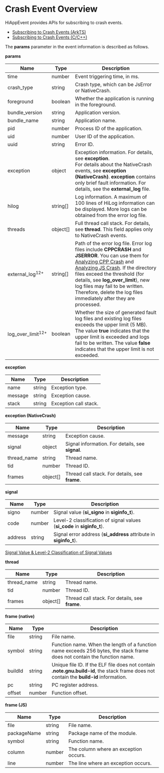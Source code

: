 # Crash Event Overview

HiAppEvent provides APIs for subscribing to crash events.

- [Subscribing to Crash Events (ArkTS)](hiappevent-watcher-crash-events-arkts.md)
- [Subscribing to Crash Events (C/C++)](hiappevent-watcher-crash-events-ndk.md)

The **params** parameter in the event information is described as follows.

**params**

| Name   | Type  | Description                      |
| ------- | ------ | ------------------------- |
| time     | number | Event triggering time, in ms.|
| crash_type | string | Crash type, which can be JsError or NativeCrash.|
| foreground | boolean | Whether the application is running in the foreground.|
| bundle_version | string | Application version.|
| bundle_name | string | Application name.|
| pid | number | Process ID of the application.|
| uid | number | User ID of the application.|
| uuid | string | Error ID.|
| exception | object | Exception information. For details, see **exception**. <br>For details about the NativeCrash events, see **exception (NativeCrash)**. **exception** contains only brief fault information. For details, see the **external_log** file.|
| hilog | string[] | Log information. A maximum of 100 lines of HiLog information can be displayed. More logs can be obtained from the error log file.|
| threads | object[] | Full thread call stack. For details, see **thread**. This field applies only to NativeCrash events.|
| external_log<sup>12+</sup> | string[] | Path of the error log file. Error log files include **CPPCRASH** and **JSERROR**. You can use them for [Analyzing CPP Crash](cppcrash-guidelines.md) and [Analyzing JS Crash](jscrash-guidelines.md). If the directory files exceed the threshold (for details, see **log_over_limit**), new log files may fail to be written. Therefore, delete the log files immediately after they are processed.|
| log_over_limit<sup>12+</sup> | boolean | Whether the size of generated fault log files and existing log files exceeds the upper limit (5 MB). The value **true** indicates that the upper limit is exceeded and logs fail to be written. The value **false** indicates that the upper limit is not exceeded.|

**exception**

| Name   | Type  | Description                      |
| ------- | ------ | ------------------------- |
| name | string | Exception type.|
| message | string | Exception cause.|
| stack | string | Exception call stack.|

**exception (NativeCrash)**

| Name   | Type  | Description                      |
| ------- | ------ | ------------------------- |
| message | string | Exception cause.|
| signal | object | Signal information. For details, see **signal**.|
| thread_name | string | Thread name.|
| tid | number | Thread ID.|
| frames | object[] | Thread call stack. For details, see **frame**.|

**signal**

| Name   | Type  | Description                      |
| ------- | ------ | ------------------------- |
| signo | number | Signal value (**si_signo** in **siginfo_t**).|
| code | number | Level-2 classification of signal values (**si_code** in **siginfo_t**).|
| address | string | Signal error address (**si_address** attribute in **siginfo_t**).|

[Signal Value & Level-2 Classification of Signal Values](cppcrash-guidelines.md)

**thread**

| Name   | Type  | Description                      |
| ------- | ------ | ------------------------- |
| thread_name | string | Thread name.|
| tid | number | Thread ID.|
| frames | object[] | Thread call stack. For details, see **frame**.|

**frame (native)**

| Name   | Type  | Description                      |
| ------- | ------ | ------------------------- |
| file | string | File name.|
| symbol | string | Function name. When the length of a function name exceeds 256 bytes, the stack frame does not contain the function name.|
| buildId | string | Unique file ID. If the ELF file does not contain **.note.gnu.build-id**, the stack frame does not contain the **build-id** information.|
| pc | string | PC register address.|
| offset | number | Function offset.|

**frame (JS)**

| Name   | Type  | Description                      |
| ------- | ------ | ------------------------- |
| file | string | File name.|
| packageName | string | Package name of the module.|
| symbol | string | Function name.|
| column | number | The column where an exception occurs.|
| line | number | The line where an exception occurs.|
